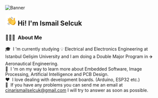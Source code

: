 ![Banner](https://user-images.githubusercontent.com/74931027/157985846-8bc6fa17-52fa-466b-9717-802462554680.png)

<img alt="Night Coding" src="./pictures/Hand%20Wave.gif" width='40' align="left"/><h2>Hi! I'm Ismail Selcuk</h2>

### 👨🏻‍💻 &nbsp;About Me

🎓 &nbsp;I 'm currently studying 💡 Electrical and Electronics Engineering at Istanbul Gelişim University and I am doing a Double Major Program in ✈️ Aeronautical Engineering.\
👾 &nbsp;I 'm on my way to learn more about Embedded Software, Image Processing, Artificial Intelligence and PCB Design.\
❤️ &nbsp;I love dealing with development boards. (Arduino, ESP32 etc.)\
📧 &nbsp;If you have any problems you can send me an email at cinarismailselcuk@gmail.com I will try to answer as soon as possible.
